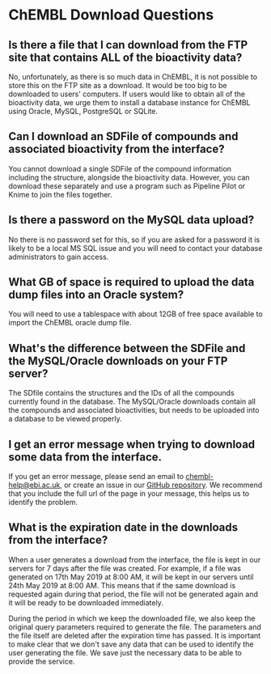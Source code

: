 # ChEMBL Download Questions

## Is there a file that I can download from the FTP site that contains ALL of the bioactivity data?

No, unfortunately, as there is so much data in ChEMBL, it is not possible to store this on the FTP site as a download. It would be too big to be downloaded to users' computers. If users would like to obtain all of the bioactivity data, we urge them to install a database instance for ChEMBL using Oracle, MySQL, PostgreSQL or SQLite.

## Can I download an SDFile of compounds and associated bioactivity from the interface?

You cannot download a single SDFile of the compound information including the structure, alongside the bioactivity data. However, you can download these separately and use a program such as Pipeline Pilot or Knime to join the files together.

## Is there a password on the MySQL data upload?

No there is no password set for this, so if you are asked for a password it is likely to be a local MS SQL issue and you will need to contact your database administrators to gain access.

## What GB of space is required to upload the data dump files into an Oracle system?

You will need to use a tablespace with about 12GB of free space available to import the ChEMBL oracle dump file.

## What's the difference between the SDFile and the MySQL/Oracle downloads on your FTP server?

The SDfile contains the structures and the IDs of all the compounds currently found in the database. The MySQL/Oracle downloads contain all the compounds and associated bioactivities, but needs to be uploaded into a database to be viewed properly.

## I get an error message when trying to download some data from the interface.

If you get an error message, please send an email to [chembl-help@ebi.ac.uk](mailto:chembl-help@ebi.ac.uk), or create an issue in our [GitHub repository](https://github.com/chembl/GLaDOS). We recommend that you include the full url of the page in your message, this helps us to identify the problem. 

## What is the expiration date in the downloads from the interface?

When a user generates a download from the interface, the file is kept in our servers for 7 days after the file was created. For example, if a file was generated on 17th May 2019 at 8:00 AM, it will be kept in our servers until 24th May 2019 at 8:00 AM. This means that if the same download is requested again during that period, the file will not be generated again and it will be ready to be downloaded immediately. 

During the period in which we keep the downloaded file, we also keep the original query parameters required to generate the file. The parameters and the file itself are deleted after the expiration time has passed.  It is important to make clear that we don't save any data that can be used to identify the user generating the file. We save just the necessary data to be able to provide the service.  

